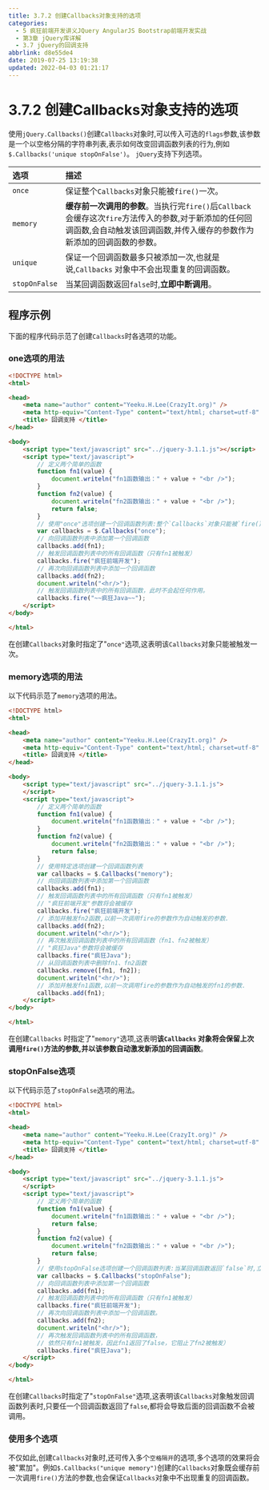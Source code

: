 ```yaml
---
title: 3.7.2 创建Callbacks对象支持的选项
categories: 
  - 5 疯狂前端开发讲义JQuery AngularJS Bootstrap前端开发实战
  - 第3章 jQuery库详解
  - 3.7 jQuery的回调支持
abbrlink: d8e55de4
date: 2019-07-25 13:19:38
updated: 2022-04-03 01:21:17
---
```

# 3.7.2 创建Callbacks对象支持的选项 #
使用`jQuery.Callbacks()`创建`Callbacks`对象时,可以传入可选的`flags`参数,该参数是一个以空格分隔的字符串列表,表示如何改变回调函数列表的行为,例如`$.Callbacks('unique stopOnFalse')`。
`jQuery`支持下列选项。

|选项|描述|
|:---|:---|
|`once`|保证整个`Callbacks`对象只能被`fire()`一次。|
|`memory`|**缓存前一次调用的参数**。当执行完`fire()`后`Callback`会缓存这次`fire`方法传入的参数,对于新添加的任何回调函数,会自动触发该回调函数,并传入缓存的参数作为新添加的回调函数的参数。|
|`unique`|保证一个回调函数最多只被添加一次,也就是说,`Callbacks` 对象中不会出现重复的回调函数。|
|`stopOnFalse`|当某回调函数返回`false`时,**立即中断调用**。|

## 程序示例 ##
下面的程序代码示范了创建`Callbacks`时各选项的功能。
### one选项的用法 ###
```html
<!DOCTYPE html>
<html>

<head>
    <meta name="author" content="Yeeku.H.Lee(CrazyIt.org)" />
    <meta http-equiv="Content-Type" content="text/html; charset=utf-8" />
    <title> 回调支持 </title>
</head>

<body>
    <script type="text/javascript" src="../jquery-3.1.1.js"></script>
    <script type="text/javascript">
        // 定义两个简单的函数
        function fn1(value) {
            document.writeln("fn1函数输出：" + value + "<br />");
        }
        function fn2(value) {
            document.writeln("fn2函数输出：" + value + "<br />");
            return false;
        }
        // 使用"once"选项创建一个回调函数列表:整个`Callbacks`对象只能被`fire()`一次
        var callbacks = $.Callbacks("once");
        // 向回调函数列表中添加第一个回调函数
        callbacks.add(fn1);
        // 触发回调函数列表中的所有回调函数（只有fn1被触发）
        callbacks.fire("疯狂前端开发");
        // 再次向回调函数列表中添加一个回调函数
        callbacks.add(fn2);
        document.writeln("<hr/>");
        // 触发回调函数列表中的所有回调函数，此时不会起任何作用。
        callbacks.fire("~~疯狂Java~~");
    </script>
</body>

</html>
```
在创建`Callbacks`对象时指定了"`once"`选项,这表明该`Callbacks`对象只能被触发一次。
### memory选项的用法 ###
以下代码示范了`memory`选项的用法。
```html
<!DOCTYPE html>
<html>

<head>
    <meta name="author" content="Yeeku.H.Lee(CrazyIt.org)" />
    <meta http-equiv="Content-Type" content="text/html; charset=utf-8" />
    <title> 回调支持 </title>
</head>

<body>
    <script type="text/javascript" src="../jquery-3.1.1.js">
    </script>
    <script type="text/javascript">
        // 定义两个简单的函数
        function fn1(value) {
            document.writeln("fn1函数输出：" + value + "<br />");
        }
        function fn2(value) {
            document.writeln("fn2函数输出：" + value + "<br />");
            return false;
        }
        // 使用特定选项创建一个回调函数列表
        var callbacks = $.Callbacks("memory");
        // 向回调函数列表中添加第一个回调函数
        callbacks.add(fn1);
        // 触发回调函数列表中的所有回调函数（只有fn1被触发）
        // "疯狂前端开发"参数将会被缓存
        callbacks.fire("疯狂前端开发");
        // 添加并触发fn2函数,以前一次调用fire的参数作为自动触发的参数.
        callbacks.add(fn2);
        document.writeln("<hr/>");
        // 再次触发回调函数列表中的所有回调函数（fn1、fn2被触发）
        // "疯狂Java"参数将会被缓存
        callbacks.fire("疯狂Java");
        // 从回调函数列表中删除fn1、fn2函数
        callbacks.remove([fn1, fn2]);
        document.writeln("<hr/>");
        // 添加并触发fn1函数,以前一次调用fire的参数作为自动触发的fn1的参数.
        callbacks.add(fn1);
    </script>
</body>

</html>
```
在创建`Callbacks` 时指定了"`memory"`选项,这表明**该`Callbacks` 对象将会保留上次调用`fire()`方法的参数,并以该参数自动激发新添加的回调函数**。
### stopOnFalse选项 ###
以下代码示范了`stopOnFalse`选项的用法。
```html
<!DOCTYPE html>
<html>

<head>
    <meta name="author" content="Yeeku.H.Lee(CrazyIt.org)" />
    <meta http-equiv="Content-Type" content="text/html; charset=utf-8" />
    <title> 回调支持 </title>
</head>

<body>
    <script type="text/javascript" src="../jquery-3.1.1.js">
    </script>
    <script type="text/javascript">
        // 定义两个简单的函数
        function fn1(value) {
            document.writeln("fn1函数输出：" + value + "<br />");
            return false;
        }
        function fn2(value) {
            document.writeln("fn2函数输出：" + value + "<br />");
            return false;
        }
        // 使用stopOnFalse选项创建一个回调函数列表:当某回调函数返回`false`时,立即中断调用
        var callbacks = $.Callbacks("stopOnFalse");
        // 向回调函数列表中添加第一个回调函数
        callbacks.add(fn1);
        // 触发回调函数列表中的所有回调函数（只有fn1被触发）
        callbacks.fire("疯狂前端开发");
        // 再次向回调函数列表中添加一个回调函数。
        callbacks.add(fn2);
        document.writeln("<hr/>");
        // 再次触发回调函数列表中的所有回调函数，
        // 依然只有fn1被触发，因此fn1返回了false，它阻止了fn2被触发）
        callbacks.fire("疯狂Java");
    </script>
</body>

</html>
```
在创建`Callbacks`时指定了"`stopOnFalse"`选项,这表明该`Callbacks`对象触发回调函数列表时,只要任一个回调函数返回了`false`,都将会导致后面的回调函数不会被调用。
### 使用多个选项 ###
不仅如此,创建`Callbacks`对象时,还可传入多个`空格隔开`的选项,多个选项的效果将会被"累加"。例如`$.Callbacks("unique memory")`创建的`Callbacks`对象既会缓存前一次调用`fire()`方法的参数,也会保证`Callbacks`对象中不出现重复的回调函数。


